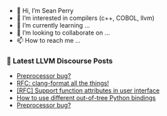 - 👋 Hi, I’m Sean Perry
- 👀 I’m interested in compilers (c++, COBOL, llvm)
- 🌱 I’m currently learning ...
- 💞️ I’m looking to collaborate on ...
- 📫 How to reach me ...

<!---
s66perry/s66perry is a ✨ special ✨ repository because its `README.md` (this file) appears on your GitHub profile.
You can click the Preview link to take a look at your changes.
--->
### 📕 Latest LLVM Discourse Posts

<!-- DISCOURSE-LLVM:START -->
- [Preprocessor bug?](https://discourse.llvm.org/t/preprocessor-bug/76636#post_4)
- [RFC: clang-format all the things!](https://discourse.llvm.org/t/rfc-clang-format-all-the-things/76614?page=2#post_26)
- [[RFC] Support function attributes in user interface](https://discourse.llvm.org/t/rfc-support-function-attributes-in-user-interface/76624#post_3)
- [How to use different out-of-tree Python bindings](https://discourse.llvm.org/t/how-to-use-different-out-of-tree-python-bindings/75082#post_8)
- [Preprocessor bug?](https://discourse.llvm.org/t/preprocessor-bug/76636#post_3)
<!-- DISCOURSE-LLVM:END -->
